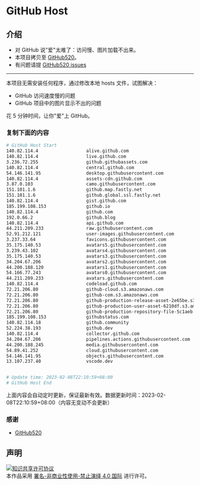 # GitHub Host
## 介绍
- 对 GitHub 说"爱"太难了：访问慢、图片加载不出来。
- 本项目拷贝至 [GitHub520](https://github.com/521xueweihan/GitHub520)。
- 有问题请提 [GitHub520 issues](https://github.com/521xueweihan/GitHub520/issues/new)

---

本项目无需安装任何程序，通过修改本地 hosts 文件，试图解决：
- GitHub 访问速度慢的问题
- GitHub 项目中的图片显示不出的问题

花 5 分钟时间，让你"爱"上 GitHub。

### 复制下面的内容
```bash
# GitHub Host Start
140.82.114.4                  alive.github.com
140.82.114.4                  live.github.com
3.236.72.255                  github.githubassets.com
140.82.114.4                  central.github.com
54.146.141.95                 desktop.githubusercontent.com
140.82.114.4                  assets-cdn.github.com
3.87.0.103                    camo.githubusercontent.com
151.101.1.6                   github.map.fastly.net
151.101.1.6                   github.global.ssl.fastly.net
140.82.114.4                  gist.github.com
185.199.108.153               github.io
140.82.114.4                  github.com
192.0.66.2                    github.blog
140.82.114.4                  api.github.com
44.211.209.233                raw.githubusercontent.com
52.91.212.121                 user-images.githubusercontent.com
3.237.33.64                   favicons.githubusercontent.com
35.175.140.53                 avatars5.githubusercontent.com
3.239.43.102                  avatars4.githubusercontent.com
35.175.140.53                 avatars3.githubusercontent.com
34.204.67.206                 avatars2.githubusercontent.com
44.200.188.120                avatars1.githubusercontent.com
54.166.77.243                 avatars0.githubusercontent.com
44.211.209.233                avatars.githubusercontent.com
140.82.114.4                  codeload.github.com
72.21.206.80                  github-cloud.s3.amazonaws.com
72.21.206.80                  github-com.s3.amazonaws.com
72.21.206.80                  github-production-release-asset-2e65be.s3.amazonaws.com
72.21.206.80                  github-production-user-asset-6210df.s3.amazonaws.com
72.21.206.80                  github-production-repository-file-5c1aeb.s3.amazonaws.com
185.199.108.153               githubstatus.com
140.82.114.18                 github.community
52.224.38.193                 github.dev
140.82.114.4                  collector.github.com
34.204.67.206                 pipelines.actions.githubusercontent.com
44.200.188.245                media.githubusercontent.com
54.89.41.252                  cloud.githubusercontent.com
54.146.141.95                 objects.githubusercontent.com
13.107.237.40                 vscode.dev


# Update time: 2023-02-08T22:10:59+08:00
# GitHub Host End

```
上面内容会自动定时更新，保证最新有效。数据更新时间：2023-02-08T22:10:59+08:00（内容无变动不会更新）

### 感谢

- [GitHub520](https://github.com/521xueweihan/GitHub520)

## 声明
<a rel="license" href="https://creativecommons.org/licenses/by-nc-nd/4.0/deed.zh"><img alt="知识共享许可协议" style="border-width: 0" src="https://licensebuttons.net/l/by-nc-nd/4.0/88x31.png"></a><br>本作品采用 <a rel="license" href="https://creativecommons.org/licenses/by-nc-nd/4.0/deed.zh">署名-非商业性使用-禁止演绎 4.0 国际</a> 进行许可。